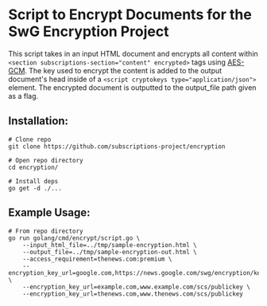 # Script to Encrypt Documents for the SwG Encryption Project

This script takes in an input HTML document and encrypts
all content within ```<section subscriptions-section="content" encrypted>```
tags using [AES-GCM](https://en.wikipedia.org/wiki/Galois/Counter_Mode). 
The key used to encrypt the content is added
to the output document's head inside of a
```<script cryptokeys type="application/json">``` element. The encrypted
document is outputted to the output_file path given as a flag.

## Installation:

```shell
# Clone repo
git clone https://github.com/subscriptions-project/encryption

# Open repo directory
cd encryption/

# Install deps
go get -d ./...
```

## Example Usage:

```shell
# From repo directory
go run golang/cmd/encrypt/script.go \
    --input_html_file=../tmp/sample-encryption.html \
    --output_file=../tmp/sample-encryption-out.html \
    --access_requirement=thenews.com:premium \
    --encryption_key_url=google.com,https://news.google.com/swg/encryption/keys/{dev|prod}/tink/public_key \
    --encryption_key_url=example.com,www.example.com/scs/publickey \
    --encryption_key_url=thenews.com,www.thenews.com/scs/publickey
```
